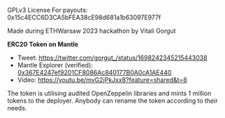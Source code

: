 
GPLv3 License
For payouts: 0x15c4ECC6D3CA5bFEA38cE98d681a1b63097E977f

Made during ETHWarsaw 2023 hackathon by Vitali Gorgut

**ERC20 Token on Mantle** 

- Tweet: https://twitter.com/gorgut_/status/1698242345215443038
- Mantle Explorer (verified): [0x367E4247ef9201CF8086Ac840177B0A0cA1AE440](https://explorer.testnet.mantle.xyz/address/0x367E4247ef9201CF8086Ac840177B0A0cA1AE440)
- Video: https://youtu.be/mvG2jPkJxx8?feature=shared&t=8


The token is utilising audited OpenZeppelin libraries and mints 1 million tokens to the deployer.
Anybody can rename the token according to their needs.

